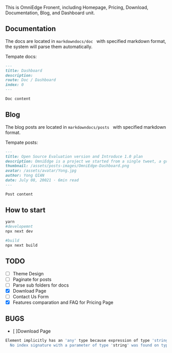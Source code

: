 This is OmniEdge Fronent, including Homepage, Pricing, Download, Documentation, Blog, and Dashboard unit.

## Documentation
The docs are located in `markdowndocs/doc ` with specified markdown format, the system will parse them automatically.

Tempate docs:

```markdown
---
title: Dashboard
description:
route: Doc / Dashboard 
index: 0
---

Doc content
```

## Blog

The blog posts are located in `markdowndocs/posts ` with specified markdown format.

Tempate posts:

```markdown
---
title: Open Source Evaluation version and Introduce 1.0 plan
description: OmniEdge is a project we started from a single tweet, a group of network experts from 9 cities across 5 countries gathering together to build a paradigm shift for next-generation peer-to-peer VPN infrastructure. 
thumbnail: /assets/posts-images/OmniEdge-Dashboard.png
avatar: /assets/avatar/Yong.jpg
author: Yong QIAN
date: July 08, 20021 · 6min read
---

Post content

```

## How to start

```bash
yarn 
#developemnt
npx next dev 

#build
npx next build
```

## TODO

- [ ] Theme Design
- [ ] Paginate for posts
- [ ] Parse sub folders for docs
- [X] Download Page
- [ ] Contact Us Form
- [X] Features comparation and FAQ for Pricing Page

## BUGS

- [ ]Download Page
```bash
Element implicitly has an 'any' type because expression of type 'string' can't be used to index type '{ status: string; }'.
  No index signature with a parameter of type 'string' was found on type '{ status: string; }'.ts(7053)
```
